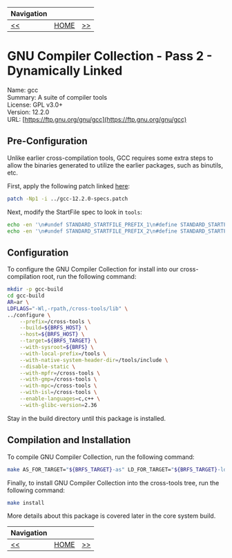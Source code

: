 | Navigation |||
| --- | --- | ---: |
| [<<](./CrossCompileGNUGLibC64bit.md) | [HOME](./README.md) | [>>](./BasicToolsOverview.md) |

# GNU Compiler Collection - Pass 2 - Dynamically Linked

Name: gcc<br />
Summary: A suite of compiler tools<br />
License: GPL v3.0+<br />
Version: 12.2.0<br />
URL: [https://ftp.gnu.org/gnu/gcc](https://ftp.gnu.org/gnu/gcc)<br />

## Pre-Configuration

Unlike earlier cross-compilation tools, GCC requires some extra steps to allow the binaries generated
to utilize the earlier packages, such as binutils, etc.

First, apply the following patch linked [here](./patches/gcc-12.2.0-specs.patch):

```bash
patch -Np1 -i ../gcc-12.2.0-specs.patch
```

Next, modify the StartFile spec to look in `tools`:

```bash
echo -en '\n#undef STANDARD_STARTFILE_PREFIX_1\n#define STANDARD_STARTFILE_PREFIX_1 "/tools/lib/"\n' >> gcc/config/linux.h
echo -en '\n#undef STANDARD_STARTFILE_PREFIX_2\n#define STANDARD_STARTFILE_PREFIX_2 ""\n' >> gcc/config/linux.h
```

## Configuration

To configure the GNU Compiler Collection for install into our cross-compilation root, run the following command:

```bash
mkdir -p gcc-build
cd gcc-build
AR=ar \
LDFLAGS="-Wl,-rpath,/cross-tools/lib" \
../configure \
    --prefix=/cross-tools \
    --build=${BRFS_HOST} \
    --host=${BRFS_HOST} \
    --target=${BRFS_TARGET} \
    --with-sysroot=${BRFS} \
    --with-local-prefix=/tools \
    --with-native-system-header-dir=/tools/include \
    --disable-static \
    --with-mpfr=/cross-tools \
    --with-gmp=/cross-tools \
    --with-mpc=/cross-tools \
    --with-isl=/cross-tools \
    --enable-languages=c,c++ \
    --with-glibc-version=2.36
```

Stay in the build directory until this package is installed.

## Compilation and Installation

To compile GNU Compiler Collection, run the following command:

```bash
make AS_FOR_TARGET="${BRFS_TARGET}-as" LD_FOR_TARGET="${BRFS_TARGET}-ld"
```

Finally, to install GNU Compiler Collection into the cross-tools tree, run the following command:

```bash
make install
```

More details about this package is covered later in the core system build.

| Navigation |||
| --- | --- | ---: |
| [<<](./CrossCompileGNUGLibC64bit.md) | [HOME](./README.md) | [>>](./BasicToolsOverview.md) |
